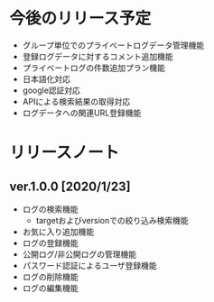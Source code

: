 # 今後のリリース予定

- グループ単位でのプライベートログデータ管理機能
- 登録ログデータに対するコメント追加機能
- プライベートログの件数追加プラン機能
- 日本語化対応
- google認証対応
- APIによる検索結果の取得対応
- ログデータへの関連URL登録機能

# リリースノート

## ver.1.0.0 [2020/1/23]

- ログの検索機能
    - targetおよびversionでの絞り込み検索機能
- お気に入り追加機能
- ログの登録機能
- 公開ログ/非公開ログの管理機能
- パスワード認証によるユーザ登録機能
- ログの削除機能
- ログの編集機能
